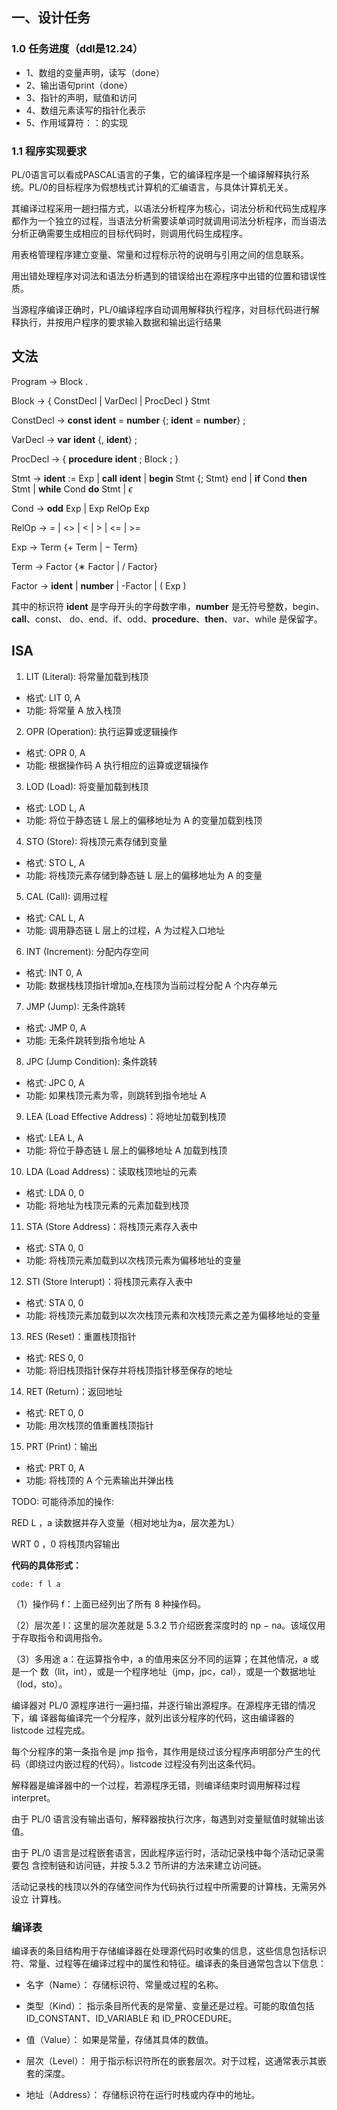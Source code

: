 ## 一、设计任务

### 1.0 任务进度（ddl是12.24）
- 1、数组的变量声明，读写（done）
- 2、输出语句print（done）
- 3、指针的声明，赋值和访问
- 4、数组元素读写的指针化表示
- 5、作用域算符：：的实现


 
### 1.1 程序实现要求

PL/0语言可以看成PASCAL语言的子集，它的编译程序是一个编译解释执行系统。PL/0的目标程序为假想栈式计算机的汇编语言，与具体计算机无关。


其编译过程采用一趟扫描方式，以语法分析程序为核心，词法分析和代码生成程序都作为一个独立的过程，当语法分析需要读单词时就调用词法分析程序，而当语法分析正确需要生成相应的目标代码时，则调用代码生成程序。

用表格管理程序建立变量、常量和过程标示符的说明与引用之间的信息联系。

用出错处理程序对词法和语法分析遇到的错误给出在源程序中出错的位置和错误性质。

当源程序编译正确时，PL/0编译程序自动调用解释执行程序，对目标代码进行解释执行，并按用户程序的要求输入数据和输出运行结果

## 文法

Program $\to$ Block .

Block $\to$ { ConstDecl | VarDecl | ProcDecl } Stmt

ConstDecl $\to$ **const** **ident** = **number** {; **ident** = **number**} ;

VarDecl $\to$ **var** **ident** {, **ident**} ;

ProcDecl $\to$ { **procedure** **ident** ; Block ; }

Stmt $\to$ **ident** := Exp | **call** **ident** | **begin** Stmt {; Stmt} end |
**if** Cond **then** Stmt | **while** Cond **do** Stmt | $\epsilon$
 
Cond $\to$ **odd** Exp | Exp RelOp Exp

RelOp $\to$ = | <> | < | > | <= | >=

Exp $\to$ Term {+ Term | − Term}

Term $\to$ Factor {∗ Factor | / Factor}

Factor $\to$ **ident** | **number** | -Factor | ( Exp )

其中的标识符 **ident** 是字母开头的字母数字串，**number** 是无符号整数，begin、**call**、const、
do、end、if、odd、**procedure**、**then**、var、while 是保留字。

## ISA

1. LIT (Literal): 将常量加载到栈顶
- 格式: LIT 0, A
- 功能: 将常量 A 放入栈顶

2. OPR (Operation): 执行运算或逻辑操作
- 格式: OPR 0, A
- 功能: 根据操作码 A 执行相应的运算或逻辑操作

3. LOD (Load): 将变量加载到栈顶
- 格式: LOD L, A
- 功能: 将位于静态链 L 层上的偏移地址为 A 的变量加载到栈顶

4. STO (Store): 将栈顶元素存储到变量
- 格式: STO L, A
- 功能: 将栈顶元素存储到静态链 L 层上的偏移地址为 A 的变量

5. CAL (Call): 调用过程
- 格式: CAL L, A
- 功能: 调用静态链 L 层上的过程，A 为过程入口地址

6. INT (Increment): 分配内存空间
- 格式: INT 0, A
- 功能: 数据栈栈顶指针增加a,在栈顶为当前过程分配 A 个内存单元

7. JMP (Jump): 无条件跳转
- 格式: JMP 0, A
- 功能: 无条件跳转到指令地址 A

8. JPC (Jump Condition): 条件跳转
- 格式: JPC 0, A
- 功能: 如果栈顶元素为零，则跳转到指令地址 A

9. LEA (Load Effective Address)：将地址加载到栈顶
- 格式: LEA L, A
- 功能: 将位于静态链 L 层上的偏移地址 A 加载到栈顶

10. LDA (Load Address)：读取栈顶地址的元素
- 格式: LDA 0, 0
- 功能: 将地址为栈顶元素的元素加载到栈顶

11. STA (Store Address)：将栈顶元素存入表中
- 格式: STA 0, 0
- 功能: 将栈顶元素加载到以次栈顶元素为偏移地址的变量

12. STI (Store Interupt)：将栈顶元素存入表中
- 格式: STA 0, 0
- 功能: 将栈顶元素加载到以次次栈顶元素和次栈顶元素之差为偏移地址的变量

13. RES (Reset)：重置栈顶指针
- 格式: RES 0, 0
- 功能: 将旧栈顶指针保存并将栈顶指针移至保存的地址

14. RET (Return)：返回地址
- 格式: RET 0, 0
- 功能: 用次栈顶的值重置栈顶指针

15. PRT (Print)：输出
- 格式: PRT 0, A
- 功能: 将栈顶的 A 个元素输出并弹出栈

TODO: 可能待添加的操作:

RED L ，a 读数据并存入变量（相对地址为a，层次差为L）

WRT 0 ，0 将栈顶内容输出

**代码的具体形式：**

`code: f l a`

（1）操作码 f：上面已经列出了所有 8 种操作码。

（2）层次差 l：这里的层次差就是 5.3.2 节介绍嵌套深度时的 np − na。该域仅用于存取指令和调用指令。

（3）多用途 a：在运算指令中，a 的值用来区分不同的运算；在其他情况，a 或是一个
数（lit，int），或是一个程序地址（jmp，jpc，cal），或是一个数据地址（lod，sto）。



编译器对 PL/0 源程序进行一遍扫描，并逐行输出源程序。在源程序无错的情况下，编
译器每编译完一个分程序，就列出该分程序的代码，这由编译器的 listcode 过程完成。

每个分程序的第一条指令是 jmp 指令，其作用是绕过该分程序声明部分产生的代码（即绕过内嵌过程的代码）。listcode 过程没有列出这条代码。

解释器是编译器中的一个过程，若源程序无错，则编译结束时调用解释过程 interpret。

由于 PL/0 语言没有输出语句，解释器按执行次序，每遇到对变量赋值时就输出该值。

由于 PL/0 语言是过程嵌套语言，因此程序运行时，活动记录栈中每个活动记录需要包
含控制链和访问链，并按 5.3.2 节所讲的方法来建立访问链。

活动记录栈的栈顶以外的存储空间作为代码执行过程中所需要的计算栈，无需另外设立
计算栈。

### 编译表
编译表的条目结构用于存储编译器在处理源代码时收集的信息，这些信息包括标识符、常量、过程等在编译过程中的属性和特征。编译表的条目通常包含以下信息：

- 名字（Name）： 存储标识符、常量或过程的名称。

- 类型（Kind）： 指示条目所代表的是常量、变量还是过程。可能的取值包括 ID_CONSTANT、ID_VARIABLE 和 ID_PROCEDURE。

- 值（Value）： 如果是常量，存储其具体的数值。

- 层次（Level）： 用于指示标识符所在的嵌套层次。对于过程，这通常表示其嵌套的深度。

- 地址（Address）： 存储标识符在运行时栈或内存中的地址。

